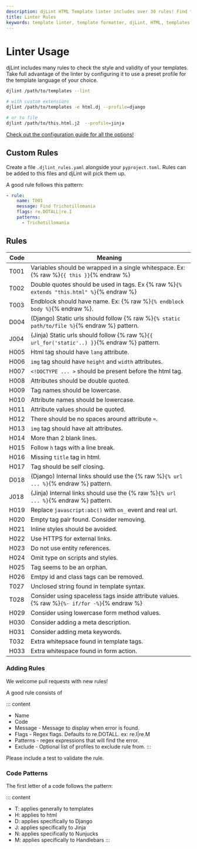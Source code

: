 ```yaml
---
description: djLint HTML Template linter includes over 30 rules! Find the definitions here. Easily expand with include custom rules!
title: Linter Rules
keywords: template linter, template formatter, djLint, HTML, templates, formatter, linter, rules
---
```


# Linter Usage

djLint includes many rules to check the style and validity of your templates. Take full advantage of the linter by configuring it to use a preset profile for the template language of your choice.

```bash
djlint /path/to/templates --lint

# with custom extensions
djlint /path/to/templates -e html.dj --profile=django

# or to file
djlint /path/to/this.html.j2  --profile=jinja
```

<div class="box notification is-info is-light">
    <span class="icon is-large"><i class="fas fa-2x fa-arrow-circle-right"></i></span><div class="my-auto ml-3 is-inline-block"><a href="/docs/configuration/">Check out the configuration guide for all the options!</a></div>
</div>

## Custom Rules

Create a file `.djlint_rules.yaml` alongside your `pyproject.toml`. Rules can be added to this files and djLint will pick them up.

A good rule follows this pattern:

```yaml
- rule:
    name: T001
    message: Find Trichotillomania
    flags: re.DOTALL|re.I
    patterns:
      - Trichotillomania
```

## Rules

| Code | Meaning                                                                                      |
| ---- | -------------------------------------------------------------------------------------------- |
| T001 | Variables should be wrapped in a single whitespace. Ex: {% raw %}`{{ this }}`{% endraw %}    |
| T002 | Double quotes should be used in tags. Ex {% raw %}`{% extends "this.html" %}`{% endraw %}    |
| T003 | Endblock should have name. Ex: {% raw %}`{% endblock body %}`{% endraw %}.                   |
| D004 | (Django) Static urls should follow {% raw %}`{% static path/to/file %}`{% endraw %} pattern. |
| J004 | (Jinja) Static urls should follow {% raw %}`{{ url_for('static'..) }}`{% endraw %} pattern.  |
| H005 | Html tag should have `lang` attribute.                                                       |
| H006 | `img` tag should have `height` and `width` attributes.                                       |
| H007 | `<!DOCTYPE ... >` should be present before the html tag.                                     |
| H008 | Attributes should be double quoted.                                                          |
| H009 | Tag names should be lowercase.                                                               |
| H010 | Attribute names should be lowercase.                                                         |
| H011 | Attribute values should be quoted.                                                           |
| H012 | There should be no spaces around attribute `=`.                                              |
| H013 | `img` tag should have alt attributes.                                                        |
| H014 | More than 2 blank lines.                                                                     |
| H015 | Follow `h` tags with a line break.                                                           |
| H016 | Missing `title` tag in html.                                                                 |
| H017 | Tag should be self closing.                                                                  |
| D018 | (Django) Internal links should use the {% raw %}`{% url ... %}`{% endraw %} pattern.         |
| J018 | (Jinja) Internal links should use the {% raw %}`{% url ... %}`{% endraw %} pattern.          |
| H019 | Replace `javascript:abc()` with `on_` event and real url.                                    |
| H020 | Empty tag pair found. Consider removing.                                                     |
| H021 | Inline styles should be avoided.                                                             |
| H022 | Use HTTPS for external links.                                                                |
| H023 | Do not use entity references.                                                                |
| H024 | Omit type on scripts and styles.                                                             |
| H025 | Tag seems to be an orphan.                                                                   |
| H026 | Emtpy id and class tags can be removed.                                                      |
| T027 | Unclosed string found in template syntax.                                                    |
| T028 | Consider using spaceless tags inside attribute values. {% raw %}`{%- if/for -%}`{% endraw %} |
| H029 | Consider using lowercase form method values.                                                 |
| H030 | Consider adding a meta description.                                                          |
| H031 | Consider adding meta keywords.                                                               |
| T032 | Extra whitepsace found in template tags.                                                     |
| H033 | Extra whitespace found in form action.                                                       |

### Adding Rules

We welcome pull requests with new rules!

A good rule consists of

::: content

- Name
- Code
- Message - Message to display when error is found.
- Flags - Regex flags. Defaults to re.DOTALL. ex: re.I|re.M
- Patterns - regex expressions that will find the error.
- Exclude - Optional list of profiles to exclude rule from.
  :::

Please include a test to validate the rule.

### Code Patterns

The first letter of a code follows the pattern:

::: content

- T: applies generally to templates
- H: applies to html
- D: applies specifically to Django
- J: applies specifically to Jinja
- N: applies specifically to Nunjucks
- M: applies specifically to Handlebars
  :::
